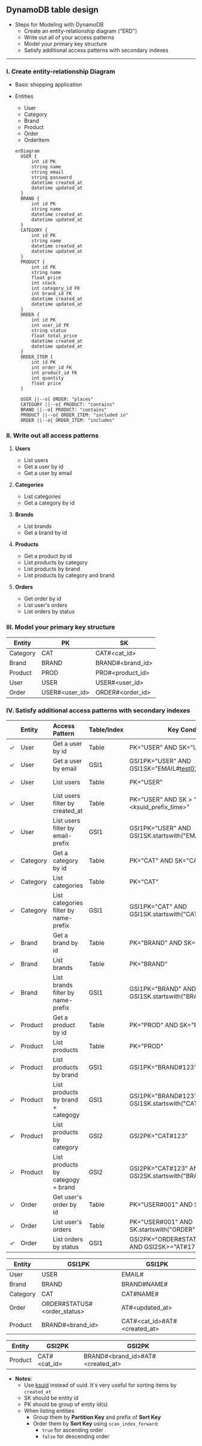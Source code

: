 ## DynamoDB table design

* Steps for Modeling with DynamoDB
    * Create an entity-relationship diagram ("ERD")
    * Write out all of your access patterns
    * Model your primary key structure
    * Satisfy additional access patterns with secondary indexes

---

### I. Create entity-relationship Diagram

* Basic shopping application
* Entities
    * User
    * Category
    * Brand
    * Product
    * Order
    * OrderItem

  ```mermaid
  erDiagram
    USER {
        int id PK
        string name
        string email
        string password
        datetime created_at
        datetime updated_at
    }
    BRAND {
        int id PK
        string name
        datetime created_at
        datetime updated_at
    }
    CATEGORY {
        int id PK
        string name
        datetime created_at
        datetime updated_at
    }
    PRODUCT {
        int id PK
        string name
        float price
        int stock
        int category_id FK
        int brand_id FK
        datetime created_at
        datetime updated_at
    }
    ORDER {
        int id PK
        int user_id FK
        string status
        float total_price
        datetime created_at
        datetime updated_at
    }
    ORDER_ITEM {
        int id PK
        int order_id FK
        int product_id FK
        int quantity
        float price
    }

    USER ||--o{ ORDER: "places"
    CATEGORY ||--o{ PRODUCT: "contains"
    BRAND ||--o{ PRODUCT: "contains"
    PRODUCT ||--o{ ORDER_ITEM: "included in"
    ORDER ||--o{ ORDER_ITEM: "includes"
  ```

### II. Write out all access patterns

1. **Users**
    * List users
    * Get a user by id
    * Get a user by email

2. **Categories**
    * List categories
    * Get a category by id

3. **Brands**
    * List brands
    * Get a brand by id

4. **Products**
    * Get a product by id
    * List products by category
    * List products by brand
    * List products by category and brand

5. **Orders**
    * Get order by id
    * List user's orders
    * List orders by status

### III. Model your primary key structure

| Entity   | PK             | SK               |
|----------|----------------|------------------|
| Category | CAT            | CAT#<cat_id>     |
| Brand    | BRAND          | BRAND#<brand_id> |
| Product  | PROD           | PRO#<product_id> |
| User     | USER           | USER#<user_id>   |
| Order    | USER#<user_id> | ORDER#<order_id> |

### IV. Satisfy additional access patterns with secondary indexes

|         | Entity   | Access Pattern                        | Table/Index | Key Condition                                               | Notes                          |
|:--------|:---------|:--------------------------------------|:------------|-------------------------------------------------------------|:-------------------------------|
| &check; | User     | Get a user by id                      | Table       | PK="USER" AND SK="USER#001"                                 |                                |
| &check; | User     | Get a user by email                   | GSI1        | GSI1PK="USER" AND GSI1SK="EMAIL#test01@gmail.com"           |                                |
| &check; | User     | List users                            | Table       | PK="USER"                                                   | order by created_at            |
| &check; | User     | List users filter by created_at       | Table       | PK="USER" AND SK > "USER#<ksuid_prefix_time>"               | order by created_at            |
| &check; | User     | List users filter by email-prefix     | GSI1        | GSI1PK="USER" AND GSI1SK.startswith("EMAIL#test")           | order by email                 |
| &check; | Category | Get a category by id                  | Table       | PK="CAT" AND SK="CAT#123"                                   |                                |
| &check; | Category | List categories                       | Table       | PK="CAT"                                                    | order by created_at            |
| &check; | Category | List categories filter by name-prefix | GSI1        | GSI1PK="CAT" AND GSI1SK.startswith("CAT#NAME#CatX")         | order by name                  |
| &check; | Brand    | Get a brand by id                     | Table       | PK="BRAND" AND SK="BRAND#456"                               |                                |
| &check; | Brand    | List brands                           | Table       | PK="BRAND"                                                  | order by created_at            |
| &check; | Brand    | List brands filter by name-prefix     | GSI1        | GSI1PK="BRAND" AND GSI1SK.startswith("BRAND#NAME#BrY")      | order by name                  |
| &check; | Product  | Get a product by id                   | Table       | PK="PROD" AND SK="PRO#222"                                  |                                |
| &check; | Product  | List products                         | Table       | PK="PROD"                                                   | order by created_at            |
| &check; | Product  | List products by brand                | GSI1        | GSI1PK="BRAND#123"                                          | order by created_at            |
| &check; | Product  | List products by brand + categogy     | GSI1        | GSI1PK="BRAND#123" AND GSI1SK.startswith("CAT#456")         | order by category's created_at |
| &check; | Product  | List products by category             | GSI2        | GSI2PK="CAT#123"                                            | order by created_at            |
| &check; | Product  | List products by categogy + brand     | GSI2        | GSI2PK="CAT#123" AND GSI2SK.startswith("BRAND#456")         | order by brand's created_at    |
| &check; | Order    | Get user's order by id                | Table       | PK="USER#001" AND SK="ORDER#333"                            | order by created_at            |
| &check; | Order    | List user's orders                    | Table       | PK="USER#001" AND SK.startswith("ORDER")                    |                                |
| &check; | Order    | List orders by status                 | GSI1        | GSI2PK="ORDER#STATUS#DELIVERED" AND GSI2SK>="AT#1719473962" | order by updated_at            |

| Entity   | GSI1PK                      | GSI1PK                       |
|----------|-----------------------------|------------------------------|
| User     | USER                        | EMAIL#<email>                |
| Brand    | BRAND                       | BRAND#NAME#<name>            |
| Category | CAT                         | CAT#NAME#<name>              |
| Order    | ORDER#STATUS#<order_status> | AT#<updated_at>              |
| Product  | BRAND#<brand_id>            | CAT#<cat_id>#AT#<created_at> |

| Entity  | GSI2PK       | GSI2PK                           |
|---------|--------------|----------------------------------|
| Product | CAT#<cat_id> | BRAND#<brand_id>#AT#<created_at> |

* **Notes**:
    * Use [ksuid](https://github.com/saresend/KSUID) instead of uuid. It's very useful for sorting items by `created_at`
    * SK should be entity id
    * PK should be group of entity id(s)
    * When listing entities
        * Group them by **Partition Key** and prefix of **Sort Key**
        * Order them by **Sort Key** using `scan_index_forward`:
            * `true` for ascending order
            * `false` for descending order
